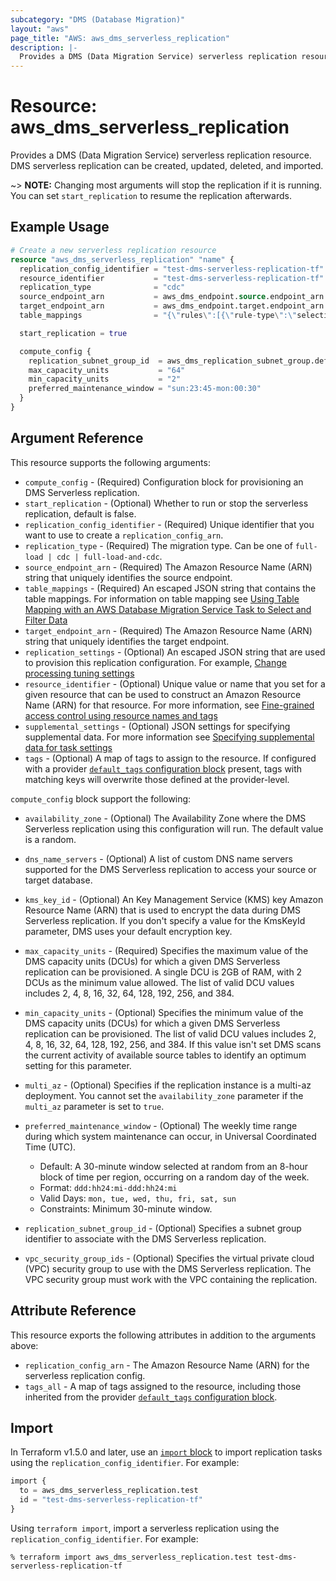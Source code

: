 ```yaml
---
subcategory: "DMS (Database Migration)"
layout: "aws"
page_title: "AWS: aws_dms_serverless_replication"
description: |-
  Provides a DMS (Data Migration Service) serverless replication resource.
---
```


# Resource: aws_dms_serverless_replication

Provides a DMS (Data Migration Service) serverless replication resource. DMS serverless replication can be created, updated, deleted, and imported.

~> **NOTE:** Changing most arguments will stop the replication if it is running. You can set `start_replication` to resume the replication afterwards.

## Example Usage

```terraform
# Create a new serverless replication resource
resource "aws_dms_serverless_replication" "name" {
  replication_config_identifier = "test-dms-serverless-replication-tf"
  resource_identifier           = "test-dms-serverless-replication-tf"
  replication_type              = "cdc"
  source_endpoint_arn           = aws_dms_endpoint.source.endpoint_arn
  target_endpoint_arn           = aws_dms_endpoint.target.endpoint_arn
  table_mappings                = "{\"rules\":[{\"rule-type\":\"selection\",\"rule-id\":\"1\",\"rule-name\":\"1\",\"object-locator\":{\"schema-name\":\"%%\",\"table-name\":\"%%\"},\"rule-action\":\"include\"}]}"

  start_replication = true

  compute_config {
    replication_subnet_group_id  = aws_dms_replication_subnet_group.default.replication_subnet_group_id
    max_capacity_units           = "64"
    min_capacity_units           = "2"
    preferred_maintenance_window = "sun:23:45-mon:00:30"
  }
}
```

## Argument Reference

This resource supports the following arguments:

* `compute_config` - (Required) Configuration block for provisioning an DMS Serverless replication.
* `start_replication` - (Optional) Whether to run or stop the serverless replication, default is false.
* `replication_config_identifier` - (Required) Unique identifier that you want to use to create a `replication_config_arn`.
* `replication_type` - (Required) The migration type. Can be one of `full-load | cdc | full-load-and-cdc`.
* `source_endpoint_arn` - (Required) The Amazon Resource Name (ARN) string that uniquely identifies the source endpoint.
* `table_mappings` - (Required) An escaped JSON string that contains the table mappings. For information on table mapping see [Using Table Mapping with an AWS Database Migration Service Task to Select and Filter Data](http://docs.aws.amazon.com/dms/latest/userguide/CHAP_Tasks.CustomizingTasks.TableMapping.html)
* `target_endpoint_arn` - (Required) The Amazon Resource Name (ARN) string that uniquely identifies the target endpoint.
* `replication_settings` - (Optional) An escaped JSON string that are used to provision this replication configuration. For example, [Change processing tuning settings](https://docs.aws.amazon.com/dms/latest/userguide/CHAP_Tasks.CustomizingTasks.TaskSettings.ChangeProcessingTuning.html)
* `resource_identifier` - (Optional) Unique value or name that you set for a given resource that can be used to construct an Amazon Resource Name (ARN) for that resource. For more information, see [Fine-grained access control using resource names and tags](https://docs.aws.amazon.com/dms/latest/userguide/CHAP_Security.html#CHAP_Security.FineGrainedAccess)
* `supplemental_settings` - (Optional) JSON settings for specifying supplemental data. For more information see [Specifying supplemental data for task settings](https://docs.aws.amazon.com/dms/latest/userguide/CHAP_Tasks.TaskData.html)
* `tags` - (Optional) A map of tags to assign to the resource. If configured with a provider [`default_tags` configuration block](https://registry.terraform.io/providers/hashicorp/aws/latest/docs#default_tags-configuration-block) present, tags with matching keys will overwrite those defined at the provider-level.

`compute_config` block support the following:

* `availability_zone` - (Optional) The Availability Zone where the DMS Serverless replication using this configuration will run. The default value is a random.
* `dns_name_servers` - (Optional) A list of custom DNS name servers supported for the DMS Serverless replication to access your source or target database.
* `kms_key_id` - (Optional) An Key Management Service (KMS) key Amazon Resource Name (ARN) that is used to encrypt the data during DMS Serverless replication. If you don't specify a value for the KmsKeyId parameter, DMS uses your default encryption key.
* `max_capacity_units` - (Required) Specifies the maximum value of the DMS capacity units (DCUs) for which a given DMS Serverless replication can be provisioned. A single DCU is 2GB of RAM, with 2 DCUs as the minimum value allowed. The list of valid DCU values includes 2, 4, 8, 16, 32, 64, 128, 192, 256, and 384.
* `min_capacity_units` - (Optional) Specifies the minimum value of the DMS capacity units (DCUs) for which a given DMS Serverless replication can be provisioned. The list of valid DCU values includes 2, 4, 8, 16, 32, 64, 128, 192, 256, and 384. If this value isn't set DMS scans the current activity of available source tables to identify an optimum setting for this parameter.
* `multi_az` - (Optional) Specifies if the replication instance is a multi-az deployment. You cannot set the `availability_zone` parameter if the `multi_az` parameter is set to `true`.
* `preferred_maintenance_window` - (Optional) The weekly time range during which system maintenance can occur, in Universal Coordinated Time (UTC).

    - Default: A 30-minute window selected at random from an 8-hour block of time per region, occurring on a random day of the week.
    - Format: `ddd:hh24:mi-ddd:hh24:mi`
    - Valid Days: `mon, tue, wed, thu, fri, sat, sun`
    - Constraints: Minimum 30-minute window.

* `replication_subnet_group_id` - (Optional) Specifies a subnet group identifier to associate with the DMS Serverless replication.
* `vpc_security_group_ids` - (Optional) Specifies the virtual private cloud (VPC) security group to use with the DMS Serverless replication. The VPC security group must work with the VPC containing the replication.

## Attribute Reference

This resource exports the following attributes in addition to the arguments above:

* `replication_config_arn` - The Amazon Resource Name (ARN) for the serverless replication config.
* `tags_all` - A map of tags assigned to the resource, including those inherited from the provider [`default_tags` configuration block](https://registry.terraform.io/providers/hashicorp/aws/latest/docs#default_tags-configuration-block).

## Import

In Terraform v1.5.0 and later, use an [`import` block](https://developer.hashicorp.com/terraform/language/import) to import replication tasks using the `replication_config_identifier`. For example:

```terraform
import {
  to = aws_dms_serverless_replication.test
  id = "test-dms-serverless-replication-tf"
}
```

Using `terraform import`, import a serverless replication using the `replication_config_identifier`. For example:

```console
% terraform import aws_dms_serverless_replication.test test-dms-serverless-replication-tf
```
